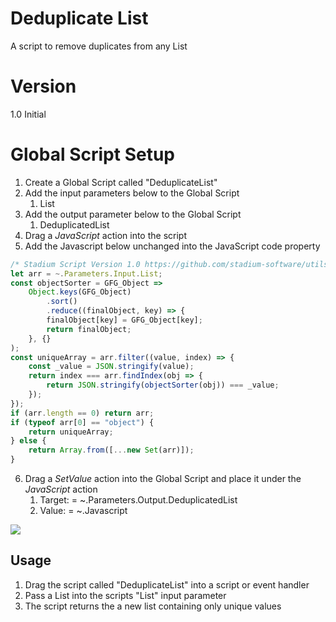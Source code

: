 # Deduplicate List

A script to remove duplicates from any List

# Version 

1.0 Initial

# Global Script Setup
1. Create a Global Script called "DeduplicateList"
2. Add the input parameters below to the Global Script
   1. List
3. Add the output parameter below to the Global Script
   1. DeduplicatedList
4. Drag a *JavaScript* action into the script
5. Add the Javascript below unchanged into the JavaScript code property
```javascript
/* Stadium Script Version 1.0 https://github.com/stadium-software/utils-deduplicate-array */
let arr = ~.Parameters.Input.List;
const objectSorter = GFG_Object =>
    Object.keys(GFG_Object)  
        .sort()
        .reduce((finalObject, key) => {  
        finalObject[key] = GFG_Object[key];  
        return finalObject;  
    }, {}
); 
const uniqueArray = arr.filter((value, index) => {
    const _value = JSON.stringify(value);
    return index === arr.findIndex(obj => {
        return JSON.stringify(objectSorter(obj)) === _value;
    });
});
if (arr.length == 0) return arr;
if (typeof arr[0] == "object") {
    return uniqueArray;
} else {
    return Array.from([...new Set(arr)]);
}
```
6. Drag a *SetValue* action into the Global Script and place it under the *JavaScript* action
   1. Target: = ~.Parameters.Output.DeduplicatedList
   2. Value: = ~.Javascript

![](images/Parameters.gif)

## Usage
1. Drag the script called "DeduplicateList" into a script or event handler
2. Pass a List into the scripts "List" input parameter
3. The script returns the a new list containing only unique values